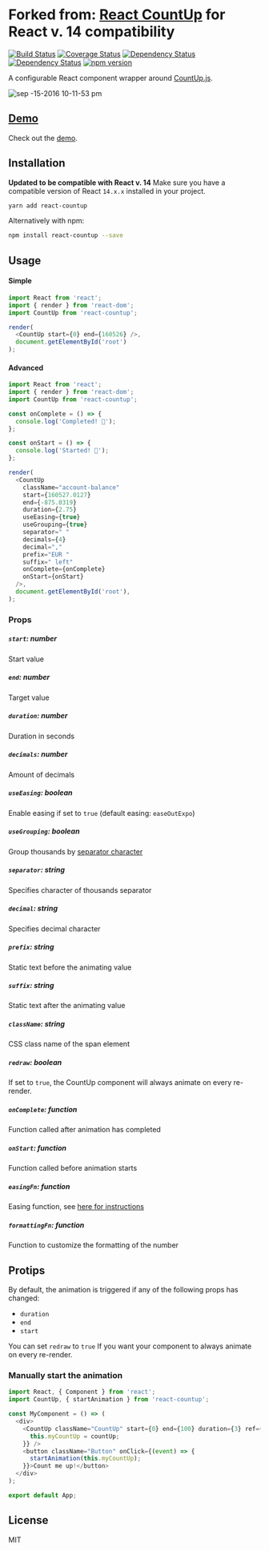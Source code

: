 # Forked from: [React CountUp](https://glennreyes.github.io/react-countup) for React v. 14 compatibility

[![Build Status](https://travis-ci.org/glennreyes/react-countup.svg?branch=master)](https://travis-ci.org/glennreyes/react-countup)
[![Coverage Status](https://coveralls.io/repos/github/glennreyes/react-countup/badge.svg?branch=master)](https://coveralls.io/github/glennreyes/react-countup?branch=master)
[![Dependency Status](https://david-dm.org/glennreyes/react-countup.svg)](https://david-dm.org/glennreyes/react-countup)
[![Dependency Status](https://david-dm.org/glennreyes/react-countup/dev-status.svg)](https://david-dm.org/glennreyes/react-countup#info=devDependencies)
[![npm version](https://badge.fury.io/js/react-countup.svg)](https://badge.fury.io/js/react-countup)


A configurable React component wrapper around [CountUp.js](https://inorganik.github.io/countUp.js/).

![sep -15-2016 10-11-53 pm](https://cloud.githubusercontent.com/assets/5080854/18565869/d23db0e0-7b91-11e6-9ee2-71be5875ca48.gif)


## [Demo](https://glennreyes.github.io/react-countup)

Check out the [demo](https://glennreyes.github.io/react-countup).


## Installation

**Updated to be compatible with React v. 14**
Make sure you have a compatible version of React `14.x.x` installed in your project.

```bash
yarn add react-countup
```

Alternatively with npm:
```bash
npm install react-countup --save
```


## Usage

#### Simple

```js
import React from 'react';
import { render } from 'react-dom';
import CountUp from 'react-countup';

render(
  <CountUp start={0} end={160526} />,
  document.getElementById('root')
);
```
#### Advanced

```js
import React from 'react';
import { render } from 'react-dom';
import CountUp from 'react-countup';

const onComplete = () => {
  console.log('Completed! 👏');
};

const onStart = () => {
  console.log('Started! 💨');
};

render(
  <CountUp
    className="account-balance"
    start={160527.0127}
    end={-875.0319}
    duration={2.75}
    useEasing={true}
    useGrouping={true}
    separator=" "
    decimals={4}
    decimal=","
    prefix="EUR "
    suffix=" left"
    onComplete={onComplete}
    onStart={onStart}
  />,
  document.getElementById('root'),
);
```

### Props

##### `start`: number
Start value

##### `end`: number
Target value

##### `duration`: number
Duration in seconds

##### `decimals`: number
Amount of decimals

##### `useEasing`: boolean
Enable easing if set to `true` (default easing: `easeOutExpo`)

##### `useGrouping`: boolean
Group thousands by [separator character](#separator-string)

##### `separator`: string
Specifies character of thousands separator

##### `decimal`: string
Specifies decimal character

##### `prefix`: string
Static text before the animating value

##### `suffix`: string
Static text after the animating value

##### `className`: string
CSS class name of the span element

##### `redraw`: boolean
If set to `true`, the CountUp component will always animate on every re-render.

##### `onComplete`: function
Function called after animation has completed

##### `onStart`: function
Function called before animation starts

##### `easingFn`: function
Easing function, see [here for instructions](https://github.com/inorganik/countUp.js#custom-easing)

##### `formattingFn`: function
Function to customize the formatting of the number


## Protips

By default, the animation is triggered if any of the following props has changed:
- `duration`
- `end`
- `start`

You can set `redraw` to `true` If you want your component to always animate on every re-render.

### Manually start the animation

```js
import React, { Component } from 'react';
import CountUp, { startAnimation } from 'react-countup';

const MyComponent = () => (
  <div>
    <CountUp className="CountUp" start={0} end={100} duration={3} ref={(countUp) => {
      this.myCountUp = countUp;
    }} />
    <button className="Button" onClick={(event) => {
      startAnimation(this.myCountUp);
    }}>Count me up!</button>
  </div>
);

export default App;
```

## License
MIT
